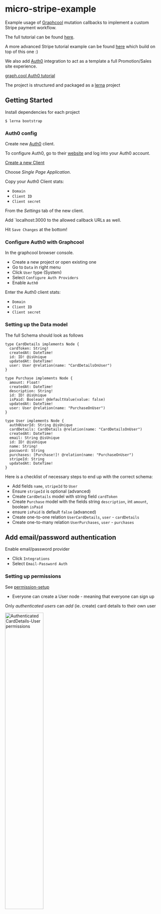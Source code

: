 # micro-stripe-example

Example usage of [Graphcool](https://www.graph.cool) mutation callbacks to implement a custom Stripe payment workflow.

The full tutorial can be found [here](https://www.graph.cool/docs/tutorials/stripe-payments-with-mutation-callbacks-using-micro-and-now-soiyaquah7).

A more advanced Stripe tutorial example can be found [here](https://medium.com/consciousapps/integrating-stripe-with-react-graphql-and-apollo-client-e09fdc9e5b95) which build on top of this one :)

We also add [Auth0](https://auth0.com) integration to act as a template a full Promotion/Sales site experience.

[graph.cool Auth0 tutorial](https://www.graph.cool/docs/tutorials/react-apollo-auth0-pheiph4ooj/)

The project is structured and packaged as a [lerna](https://github.com/lerna/lerna) project

## Getting Started

Install dependencies for each project

`$ lerna bootstrap`

### Auth0 config

Create new [Auth0](https://auth0.com) client.

To configure Auth0, go to their [website](https://auth0.com) and log into your Auth0 account.

[Create a new Client](https://manage.auth0.com/#/clients)

Choose *Single Page Application*.

Copy your Auth0 Client stats:

- `Domain`
- `Client ID`
- `Client secret`

From the *Settings* tab of the new client.

Add `localhost:3000 to the allowed callback URLs as well.

Hit `Save Changes` at the bottom!

### Configure Auth0 with Graphcool

In the graphcool browser console.

- Create a new project or open existing one
- Go to `Data` in right menu
- Click `User` type (System)
- Select `Configure Auth Providers`
- Enable `Auth0`

Enter the Auth0 client stats:

- `Domain`
- `Client ID`
- `Client secret`

### Setting up the Data model

The full Schema should look as follows

```idl
type CardDetails implements Node {
  cardToken: String!
  createdAt: DateTime!
  id: ID! @isUnique
  updatedAt: DateTime!
  user: User @relation(name: "CardDetailsOnUser")
}

type Purchase implements Node {
  amount: Float!
  createdAt: DateTime!
  description: String!
  id: ID! @isUnique
  isPaid: Boolean! @defaultValue(value: false)
  updatedAt: DateTime!
  user: User @relation(name: "PurchaseOnUser")
}

type User implements Node {
  auth0UserId: String @isUnique
  cardDetails: CardDetails @relation(name: "CardDetailsOnUser")
  createdAt: DateTime!
  email: String @isUnique
  id: ID! @isUnique
  name: String!
  password: String
  purchases: [Purchase!]! @relation(name: "PurchaseOnUser")
  stripeId: String
  updatedAt: DateTime!
}
```

Here is a checklist of necessary steps to end up with the correct schema:

* Add fields `name`, `stripeId` to `User`
* Ensure `stripeId` is optional (advanced)
* Create `CardDetails` model with string field `cardToken`
* Create `Purchase` model with the fields string `description`, int `amount`, boolean `isPaid`
* ensure `isPaid` is default `false` (advanced)
* Create one-to-one relation `UserCardDetails`, `user` - `cardDetails`
* Create one-to-many relation `UserPurchases`, `user` - `purchases`

## Add email/password authentication

Enable email/password provider

- Click `Integrations`
- Select `Email-Password Auth`

### Setting up permissions

See [permission-setup](https://www.graph.cool/docs/tutorials/stripe-payments-with-mutation-callbacks-using-micro-and-now-soiyaquah7/#permission-setup)

* Everyone can create a User node - meaning that everyone can sign up

Only *authenticated users* can *add* (ie. create) card details to their own user

<img src="https://github.com/tecla5/micro-stripe-example/raw/master/screenshots/card-details-user-permission.png" alt="Authenticated CardDetails-User permissions" width="50%" height="50%">

Remove all permissions for `CardDetails`

<img src="https://github.com/tecla5/micro-stripe-example/raw/master/screenshots/card-details-permission.png" alt="CardDetails permissions" width="50%" height="50%">

Remove permission for `User.stripeId`

<img src="https://github.com/tecla5/micro-stripe-example/raw/master/screenshots/user-stripeid-permission.png" alt="User.stripeId permissions" width="50%" height="50%">

### Permission Queries

Use a permission query on the `createCardDetails` mutation like this:

```idl
{
  allUsers(filter: {
    AND: [{
      id: $userId
    }, {
      id: $new_userId
    }]
  }) {
    id
  }
}
{
  allUsers(filter: {
    AND: [{
      id: $userId
    }, {
      id: $new_userId
    }]
  }) {
    id
  }
```

Note: Use a permission query on the `createPurchases` mutation and make sure to unselect the `isPaid` field.

This is the query:

```idl
{
  allUsers(filter: {
    AND: [{
      id: $userId
    }, {
      id: $new_userId
    }]
  }) {
    id
  }
}
```

The default value false for `isPaid` and the missing permission to set `isPaid` when creating a new purchase guarantees that new purchases are automatically unpaid - ensuring that our payment workflow kicks in.

### Create test account on stripe

Retrieve test account secrets, something like:

```bash
TEST_STRIPE_SECRET_KEY=sk_test_XqWFki7E63nnvexW7Aucxxxx
TEST_STRIPE_PUBLISHABLE_KEY=pk_test_lG8swclqDn3BoODaNWotxxxx
```

### Using now for deployment

Install [now](https://zeit.co/now) by [zeit.co](https://zeit.co) globally:

```sh
npm install -g now
```

## Adding secrets

Make sure now is properly installed `now -v`

**trouble shooting**

If `now` doesn't return the version (`5.3` or higher, if not maybe `now` is used for something else in your environment!)

_In my case, I had an alias `now` (defined in my `~/.bash_profile`) to return the current time, so I had to remove it_

### Stripe secret

`now secret add sk_test_XXXXXXXXXXXXXXXXXXXXXXXX`

Example:

```bash
$ now secret add stripe-secret sk_test_XXXXXXXXXXXXXXXXXXXXXXXX
> Enter your email: xxx@gmail.com
> Please follow the link sent to xxxx@gmail.com to log in.
> Verify that the provided security code in the email matches Snowy Crested Penguin.

⠼ Waiting for confirmtion...
✔ Confirmed email address!
```

### GC Auth token

In GraphCool console, create an [authentication-token](https://www.graph.cool/docs/reference/auth/authentication-tokens-eip7ahqu5o/)

- Go to Project -> Settings -> Authentication (`/settings/authentication`)
- Create a new Auth token called `gc-pat`

Should be a very long token string like this:

`aaaaaaaeyJpYXQiOjE0OTQ5NTAzNjQsImNsaWVudElkI4444444InByb2plY3RJZxxxxxxxxAwMTYwdWZhdHV6bHUifQ.lqvwhD1-gsd5orZNfwwGB-LdMAHjpyWWxq5A7_sbcbk`


```bash
$ now secret add gc-pat eyJ0exxxxxxxxx

> Success! Secret gc-pat (xxxxDymjktZGwWHiBQj5vc) added (xxxx@gmail.com)
```

### Add GC endpoint secret

In GraphCool browser console, click `Endpoints` (bottom left)

Endpoint should be something like: `https://api.graph.cool/simple/v1/ont28601k6x1qe8cj2rlxxxx`

```bash
$ now secret add endpoint https://api.graph.cool/simple/v1/cj2rloi1xxxxxx
> Success! Secret endpoint (xxxxFrI5J0LrkTaiOURZwC) added (xxxx@gmail.com)
```

### Add custom secrets

Add custom secrets for `create-secret` and `charge-secret` such as:

- `xyz123` and `abc4567` (only for testing)

`$ now secret add create-secret xyz123`
`$ now secret add charge-secret abc4567`

Note: `create-secret` and `charge-secret` are used to create a secret URL so not everyone can just invoke your endpointin URL. This can be replaced instead by using an Auth header instead ([@nilan](https://graphcool.slack.com/messages/@nilan/))

... and so on ...

### Deploy the microservices

The following commands are to be issued literally "as is".
Note: The `@xxx` reference the registered secrets.

Each secret must be refereced in the form `-e ENV_VARIABLE_NAME=@secret-ref`
The last argument is the path to the service to be deployed

#### Deploy create service

```bash
$ now -e STRIPE_SECRET=@stripe-secret -e GC_PAT=@gc-pat -e ENDPOINT=@endpoint -e TOKEN=@create-secret -e LOG=@log packages/create/

Deploying ~/repos/micro-stripe-example/packages/create under xxxx@gmail.com
> Using Node.js 7.10.0 (default)
> Ready! https://stripe-create-customer-example-xxxx.now.sh (copied to clipboard) [4s]
> You (xxx@gmail.com) are on the OSS plan. Your code will be made public.
> Upload [====================] 100% 0.0s
> Sync complete (2.01kB) [2m]
> Initializing…
> Building
> ▲ npm install
> ⧗ Installing:
> ...
> ✓ Installed 163 modules [6s]
> ▲ npm start
> Deployment complete!
```

Notice the `https://stripe-create-customer-example-xxxx.now.sh` (copied to clipboard)

#### Deploy charge service

Notice all the variables are with capital letters and underscores (_), such as `STRIPE_SECRET` whereas serets are lowercase with dashes (-). Please stick to this convention to minimize chance of errors.

```bash
$ now -e STRIPE_SECRET=@stripe-secret -e GC_PAT=@gc-pat -e ENDPOINT=@endpoint -e TOKEN=@charge-secret -e LOG=@log packages/charge/

> Deploying ~/repos/micro-stripe-example/packages/charge under xxxx@gmail.com
> Using Node.js 7.10.0 (default)
> Ready! https://stripe-charge-customer-example-yyyyyy.now.sh (copied to clipboard)
> ....
> Deployment complete!
```

Again: `https://stripe-charge-customer-example-yyyyyy.now.sh` (copied to clipboard)

## Add Server Side Subscriptions (SSS)

In Graph Cool browser console

- Click `Mutation callbacks`
- Click `Functions` page
- Select `New function` and `Server-Side Subscriptions`

### Create SSS functions

When new card details are created, create corresponding Stripe customer

We add a new SSS with the trigger `CardDetails is created`. This SSS creates a new Stripe customer whenever new card details are created

- See [Server Side Subscriptions](https://www.graph.cool/docs/reference/functions/server-side-subscriptions-ahlohd8ohn/)

- Select `CardDetails` as the trigger type

Now filter only on `CREATED` mutations...

```text
subscription {
  CardDetails(filter: {
    mutation_in: [CREATED]
  }) {
    node {
      id
      cardToken
      user {
        id
        email
        name
      }
    }
  }
}
```

### Test SSS

You can test the SSS you created directly in the GraphCool console:

`https://console.graph.cool/YOUR-APP/functions/create`

As you can see in the response, the HTTP data (JSON) received is of the form:

`data.<type>.node` such as `data.Post.node` for a `Post` mutation.

After you have confirmed that the SSS works as you would expect, take the service url, add the value for the `create-secret` secret as a query parameter and paste it to the SSS url. For example:

`https://yourappname-create-customer-xxxx.now.sh?token=XXX`

Please check [subscribing-to-created-nodes](https://www.graph.cool/docs/reference/simple-api/subscribing-to-created-nodes-oe8oqu8eis/)

In the `create` service code, we reference the mutated node as: `data.CardDetails.node`

```js
module.exports = async(req, res) => {
  const data = await json(req)

  // extract node data from incoming node
  const stripeToken = data.CardDetails.node
  const user = stripeToken.stripeTokenToUser
  const userId = user.id
  // Add logs during development, but remember to remove them for production
  console.log('Stripe Token object');
  console.log(stripeToken);

  // TODO: don't create customer if stripe id already exists

  // first, create a new Stripe customer
  stripe.customers.create({
    // ...
  }, (err, customer) => {
    // then update user with obtained Stripe customer id
    const updateUser = `mutation {
      updateUser(id: "${userId}", stripeId: "${customer.id}") {
        id
      }
    }`
    request.post({
      // ...
      body: JSON.stringify({query: updateUser}),
      // ...
})
```

### Charge customer service

We create a new subscription for when a purchase is created, linking it to the charge customer now service (endpoint)

```text
subscription {
  Purchase(filter: {
    mutation_in: [CREATED]
  }) {
  node {
    id
    user {
      stripeId
    }
    amount
    description
    isPaid
  }
}
```

Now take the obtained url, add the `charge-secret` as a query parameter and paste it to the SSS url. For example:

`https://yourappname-charge-customer-xxxx.now.sh?token=XXX`

In the `charge` service code we reference the incoming mutated node: `data.Purchase.node`

```js
module.exports = async(req, res) => {
  const data = await json(req)
    // ...

  // extract node data from incoming node
  const purchase = data.Purchase.node
  const purchaseId = purchase.id
  const customerId = purchase.user.stripeId

  // Add logs during development, but remove for production
  console.log('Purchase Object');
  console.log(purchase);

  if (purchase.isPaid) {
    // ...
  }
```

### Testing mutations

First [Create a test user](https://www.graph.cool/docs/tutorials/stripe-payments-with-mutation-callbacks-using-micro-and-now-soiyaquah7/#create-a-user)

Save the user `id` for use later.

### Create Card details

Now create a new `CardDetails` node. First [Create a stripe card token](https://stripe.com/docs#try-now) by clicking on the blue `submit` button to the on the card to the right on the screen. The `userId` should reference the test user you just created.

```text
mutation {
  createCardDetails(
    cardToken: "tok_19cIRbD7TaYA8JWHv5WIEOiL"
    userId: "cixyw53tg6i8a0173kx2nrwto"
  ) {
    id
  }
}
```

Notice that the response should have the form: `data.CardDetails.node`

### Create a purchase

```text
mutation {
  createPurchase(
    amount: 50000,
    description: "A new laptop",
    userId: "cixyw53tg6i8a0173kx2nrwto"
  ) {
    isPaid
  }
}
```

### Bonus: Keys file

You can add a special key file to keep track of your secrets as you go.
Then you can experiment with loading secrets into `now` using the `load` tool of this project. Note that some keys require user input.

You can add secrets in a special `now/secrets.json` file which is included in the `.gitignore` so that is is not shared.

```js
{
  "gc-pat": "aaaaaaaeyJpYXQiOjE0OTQ5NTAzNjQsImNsaWVudElkI4444444InByb2plY3RJZxxxxxxxxAwMTYwdWZhdHV6bHUifQ.lqvwhD1-gsd5orZNfwwGB-LdMAHjpyWWxq5A7_sbcbk",
  "create-secret": "xyc",
  "charge-secret": "123",
  "log": "XXX",
  "endpoint": "https://api.graph.cool/simple/v1/cj2rloi1xxxxxx"
}
```

To add the keys: `npm run keys` or `node ./now/load.js`

## Help & Community [![Slack Status](https://slack.graph.cool/badge.svg)](https://slack.graph.cool)

Join our [Slack community](http://slack.graph.cool/) if you run into issues or have questions. We love talking to you!

![](http://i.imgur.com/5RHR6Ku.png)
